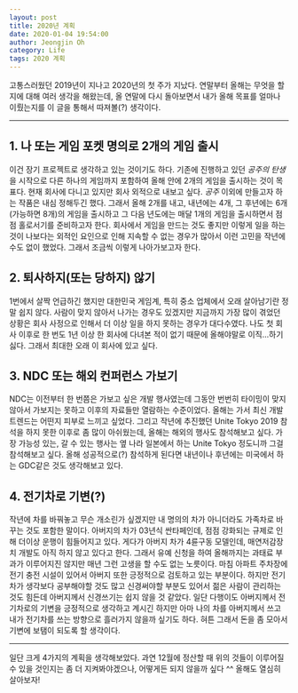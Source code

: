 ```yaml
---
layout: post
title: 2020년 계획
date: 2020-01-04 19:54:00
author: Jeongjin Oh
category: Life
tags: 2020 계획
---
```


고통스러웠던 2019년이 지나고 2020년의 첫 주가 지났다. 연말부터 올해는 무엇을 할 지에 대해 여러 생각을 해왔는데, 올 연말에 다시 돌아보면서 내가 올해 목표를 얼마나 이뤘는지를 이 글을 통해서 따져볼(?) 생각이다.

---

## 1. 나 또는 게임 포켓 명의로 2개의 게임 출시

이건 장기 프로젝트로 생각하고 있는 것이기도 하다. 기존에 진행하고 있던 *공주의 탄생*을 시작으로 다른 하나의 게임까지 포함하여 올해 안에 2개의 게임을 출시하는 것이 목표다. 현재 회사에 다니고 있지만 회사 외적으로 내보고 싶다. *공주* 이외에 만들고자 하는 작품은 내심 정해두긴 했다. 그래서 올해 2개를 내고, 내년에는 4개, 그 후년에는 6개(가능하면 8개)의 게임을 출시하고 그 다음 년도에는 매달 1개의 게임을 출시하면서 점점 홀로서기를 준비하고자 한다. 회사에서 게임을 만드는 것도 좋지만 이렇게 일을 하는 것이 나보다는 외적인 요인으로 인해 지속할 수 없는 경우가 많아서 이런 고민을 작년에 수도 없이 했었다. 그래서 조금씩 이렇게 나아가보고자 한다.

## 2. 퇴사하지(또는 당하지) 않기

1번에서 살짝 언급하긴 했지만 대한민국 게임계, 특히 중소 업체에서 오래 살아남기란 정말 쉽지 않다. 사람이 맞지 않아서 나가는 경우도 있겠지만 지금까지 가장 많이 겪었던 상황은 회사 사정으로 인해서 더 이상 일을 하지 못하는 경우가 대다수였다. 나도 첫 회사 이후로 한 번도 1년 이상 한 회사에 다녀본 적이 없기 때문에 올해야말로 이직...하기 싫다. 그래서 최대한 오래 이 회사에 있고 싶다.

## 3. NDC 또는 해외 컨퍼런스 가보기

NDC는 이전부터 한 번쯤은 가보고 싶은 개발 행사였는데 그동안 번번히 타이밍이 맞지 않아서 가보지는 못하고 이후의 자료들만 열람하는 수준이었다. 올해는 가서 최신 개발 트렌드는 어떤지 피부로 느끼고 싶었다. 그리고 작년에 추진했던 Unite Tokyo 2019 참석을 하지 못한 이후로 좀 많이 아쉬웠는데, 올해는 해외의 행사도 참석해보고 싶다. 가장 가능성 있는, 갈 수 있는 행사는 옆 나라 일본에서 하는 Unite Tokyo 정도니까 그걸 참석해보고 싶다. 올해 성공적으로(?) 참석하게 된다면 내년이나 후년에는 미국에서 하는 GDC같은 것도 생각해보고 있다.

## 4. 전기차로 기변(?)

작년에 차를 바꿔놓고 무슨 개소린가 싶겠지만 내 명의의 차가 아니더라도 가족차로 바꾸는 것도 포함한 말이다. 아버지의 차가 03년식 싼타페인데, 점점 강화되는 규제로 인해 더이상 운행이 힘들어지고 있다. 게다가 아버지 차가 4륜구동 모델인데, 매연저감장치 개발도 아직 하지 않고 있다고 한다. 그래서 유예 신청을 하여 올해까지는 과태료 부과가 이루어지진 않지만 매년 그런 고생을 할 수도 없는 노릇이다. 마침 아파트 주차장에 전기 충전 시설이 있어서 아버지 또한 긍정적으로 검토하고 있는 부분이다. 하지만 전기차가 생각보다 공부해야할 것도 많고 신경써야할 부분도 있어서 젊은 사람이 관리하는 것도 힘든데 아버지께서 신경쓰기는 쉽지 않을 것 같았다. 일단 다행이도 아버지께서 전기차로의 기변을 긍정적으로 생각하고 계시긴 하지만 아마 나의 차를 아버지께서 쓰고 내가 전기차를 쓰는 방향으로 흘러가지 않을까 싶기도 하다. 혀튼 그래서 돈을 좀 모아서 기변에 보탬이 되도록 할 생각이다.

---

일단 크게 4가지의 계획을 생각해보았다. 과연 12월에 정산할 때 위의 것들이 이루어질 수 있을 것인지는 좀 더 지켜봐야겠으나, 어떻게든 되지 않을까 싶다 ^^ 올해도 열심히 살아보자!
